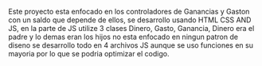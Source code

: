 Este proyecto esta enfocado en los controladores de Ganancias y Gaston con un saldo que depende de ellos,
se desarrollo usando HTML CSS AND JS, en la parte de JS utilize 3 clases Dinero, Gasto, Ganancia,
Dinero era el padre y lo demas eran los hijos
no esta enfocado en ningun patron de diseno
se desarrollo todo en 4 archivos JS 
aunque se uso funciones en su mayoria por lo que se podria optimizar el codigo.
